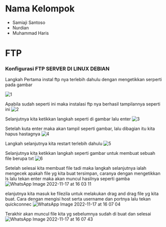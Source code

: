 # Nama Kelompok
- Samiaji Santoso
- Nurdian
- Muhammad Haris

# FTP

### Konfigurasi FTP SERVER DI LINUX DEBIAN

Langkah Pertama instal ftp nya terlebih dahulu dengan mengetikkan serperti pada gambar

![1](https://user-images.githubusercontent.com/112592881/202984734-c48fc0eb-003b-488a-996e-03c12f3e1cbf.PNG)


Apabila sudah seperti ini maka instalasi ftp nya berhasil tampilannya seperti ini
![2](https://user-images.githubusercontent.com/112592881/202984807-c2387744-e690-4b03-94d7-e711c420ddbd.PNG)


Selanjutnya kita ketikkan langkah seperti di gambar lalu enter
![3](https://user-images.githubusercontent.com/112592881/202985513-270d9fb0-e1cd-4d5a-908e-3ff83aa95c24.PNG)



Setelah kuta enter maka akan tampil seperti gambar, lalu dibagian itu kita hapus hastagnya
![4](https://user-images.githubusercontent.com/112592881/202985588-83b69fd9-8f4f-4e7a-84e2-1057ddfc65ce.PNG)


Langkah selanjutnya kita restart terlebih dahulu
![5](https://user-images.githubusercontent.com/112592881/202986177-0884d1ee-c08c-4d1b-a284-1077743ca0c6.PNG)


Selanjutnya kita ketikkan langkah seperti gambar untuk membuat sebuah file berupa txt
![6](https://user-images.githubusercontent.com/112592881/202986218-27e9e8f2-47c5-4f94-a120-20de2ae01265.PNG)


Setelah selesai kita membuat file tadi maka langkah selanjutnya ialah mengecek apakah file yg kita buat tersimpan, caranya dengan mengetikkan ls lalu tekan enter maka akan muncul hasilnya seperti gamba
![WhatsApp Image 2022-11-17 at 16 03 11](https://user-images.githubusercontent.com/74998124/202405633-c0ac1375-0ea1-4eb5-8375-336fd87a5ffe.jpeg)

elanjutnya kita masuk ke filezila untuk melakukan drag and drag file yg kita buat. Cara dengan mengisi host serta username dan portnya lalu tekan quickconnec
![WhatsApp Image 2022-11-17 at 16 07 04](https://user-images.githubusercontent.com/74998124/202405750-d3841c19-f644-4896-96ee-85c008f2ac49.jpeg)

Terakhir akan muncul file kita yg sebelumnya sudah di buat dan selesai
![WhatsApp Image 2022-11-17 at 16 07 43](https://user-images.githubusercontent.com/74998124/202406087-53c808ee-a0c5-4f3c-a3ce-02e78ae562cc.jpeg)
